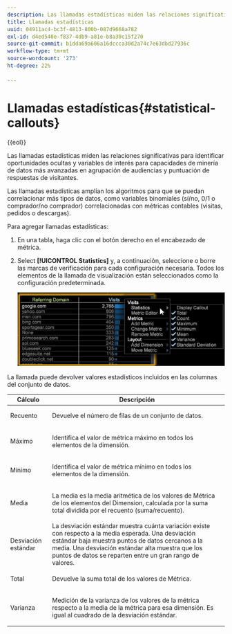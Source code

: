 ```yaml
---
description: Las llamadas estadísticas miden las relaciones significativas para identificar oportunidades ocultas y variables de interés para capacidades de minería de datos más avanzadas en agrupación de audiencias y puntuación de respuestas de visitantes.
title: Llamadas estadísticas
uuid: 04911ac4-bc3f-4813-800b-087d9668a782
exl-id: d4ed540e-f837-4db9-a81e-b8a30c15f270
source-git-commit: b1dda69a606a16dccca30d2a74c7e63dbd27936c
workflow-type: tm+mt
source-wordcount: '273'
ht-degree: 22%

---
```


# Llamadas estadísticas{#statistical-callouts}

{{eol}}

Las llamadas estadísticas miden las relaciones significativas para identificar oportunidades ocultas y variables de interés para capacidades de minería de datos más avanzadas en agrupación de audiencias y puntuación de respuestas de visitantes.

Las llamadas estadísticas amplían los algoritmos para que se puedan correlacionar más tipos de datos, como variables binomiales (sí/no, 0/1 o comprador/no comprador) correlacionadas con métricas contables (visitas, pedidos o descargas).

Para agregar llamadas estadísticas:

1. En una tabla, haga clic con el botón derecho en el encabezado de métrica.
1. Select **[!UICONTROL Statistics]** y, a continuación, seleccione o borre las marcas de verificación para cada configuración necesaria. Todos los elementos de la llamada de visualización están seleccionados como la configuración predeterminada.

   ![](assets/statistical_callouts.png)

La llamada puede devolver valores estadísticos incluidos en las columnas del conjunto de datos.

<table id="table_B2A4F9D5938D4756A81ACF6F4D77E63D">
 <thead>
  <tr>
   <th colname="col1" class="entry"> Cálculo </th>
   <th colname="col2" class="entry"> Descripción </th>
  </tr>
 </thead>
 <tbody>
  <tr>
   <td colname="col1"> Recuento </td>
   <td colname="col2"><p>Devuelve el número de filas de un conjunto de datos. </p></td>
  </tr>
  <tr>
   <td colname="col1"> Máximo </td>
   <td colname="col2"><p> Identifica el valor de métrica máximo en todos los elementos de la dimensión. </p></td>
  </tr>
  <tr>
   <td colname="col1"> Mínimo </td>
   <td colname="col2"><p> Identifica el valor de métrica mínimo en todos los elementos de la dimensión. </p></td>
  </tr>
  <tr>
   <td colname="col1"> Media </td>
   <td colname="col2"><p> La media es la media aritmética de los valores de Métrica de los elementos del Dimension, calculada por la suma total dividida por el recuento (suma/recuento). </p></td>
  </tr>
  <tr>
   <td colname="col1"> Desviación estándar </td>
   <td colname="col2"> La desviación estándar muestra cuánta variación existe con respecto a la media esperada. Una desviación estándar baja muestra puntos de datos cercanos a la media. Una desviación estándar alta muestra que los puntos de datos se reparten entre un gran rango de valores. </td>
  </tr>
  <tr>
   <td colname="col1"> Total </td>
   <td colname="col2"><p> Devuelve la suma total de los valores de Métrica. </p></td>
  </tr>
  <tr>
   <td colname="col1"> Varianza </td>
   <td colname="col2"><p> Medición de la varianza de los valores de la métrica respecto a la media de la métrica para esa dimensión. Es igual al cuadrado de la desviación estándar. </p></td>
  </tr>
 </tbody>
</table>
